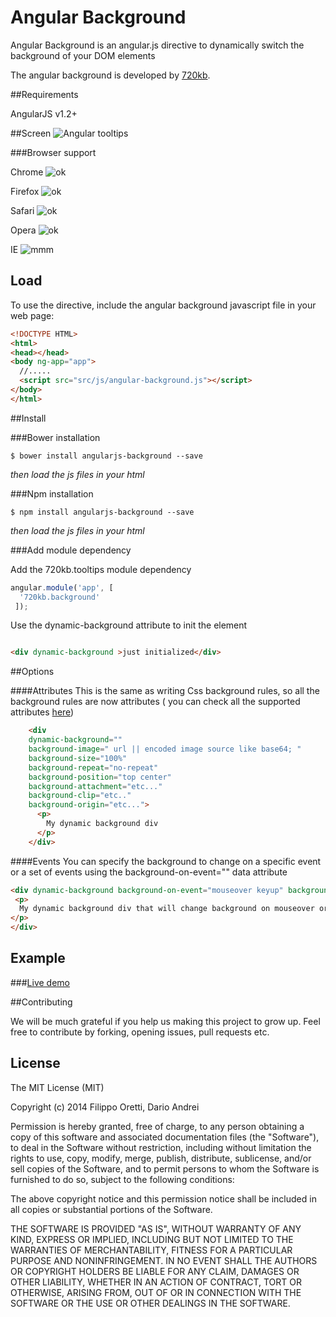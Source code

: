 Angular Background
==================


Angular Background is an angular.js directive to dynamically switch the background of your DOM elements


The angular background is developed by [720kb](http://720kb.net).

##Requirements


AngularJS v1.2+

##Screen
![Angular tooltips](http://i.imgur.com/5zKnVTB.png)

###Browser support


Chrome  ![ok](http://i.imgur.com/CK8qxk1.png)

Firefox ![ok](http://i.imgur.com/CK8qxk1.png)

Safari ![ok](http://i.imgur.com/CK8qxk1.png)

Opera ![ok](http://i.imgur.com/CK8qxk1.png)

IE    ![mmm](http://i.imgur.com/iAIwqCL.png)


## Load

To use the directive, include the angular background javascript file in your web page:

```html
<!DOCTYPE HTML>
<html>
<head></head>
<body ng-app="app">
  //.....
  <script src="src/js/angular-background.js"></script>
</body>
</html>
```

##Install

###Bower installation

```
$ bower install angularjs-background --save
```

_then load the js files in your html_

###Npm installation

```
$ npm install angularjs-background --save
```

_then load the js files in your html_

###Add module dependency

Add the 720kb.tooltips module dependency

```js
angular.module('app', [
  '720kb.background'
 ]);
```


Use the dynamic-background attribute to init the element

```html

<div dynamic-background >just initialized</div>

```
##Options

####Attributes
This is the same as writing Css background rules, so all the background rules are now attributes ( you can check all the supported attributes [here](https://developer.mozilla.org/en-US/docs/Web/CSS/background))

```html
	<div
	dynamic-background=""
	background-image=" url || encoded image source like base64; "
	background-size="100%"
	background-repeat="no-repeat"
	background-position="top center"
	background-attachment="etc..."
	background-clip="etc.."
	background-origin="etc...">
      <p>
        My dynamic background div
      </p>
    </div>
```

####Events
You can specify the background to change on a specific event or a set of events using the background-on-event="" data attribute
  ```html
  <div dynamic-background background-on-event="mouseover keyup" background-image=" url OR encoded image source like base64; ">
   <p>
    My dynamic background div that will change background on mouseover or keyup
  </p>
</div>
```

## Example

###[Live demo](https://720kb.github.io/angular-background)

##Contributing

We will be much grateful if you help us making this project to grow up.
Feel free to contribute by forking, opening issues, pull requests etc.

## License

The MIT License (MIT)

Copyright (c) 2014 Filippo Oretti, Dario Andrei

Permission is hereby granted, free of charge, to any person obtaining a copy of this software and associated documentation files (the "Software"), to deal in the Software without restriction, including without limitation the rights to use, copy, modify, merge, publish, distribute, sublicense, and/or sell copies of the Software, and to permit persons to whom the Software is furnished to do so, subject to the following conditions:

The above copyright notice and this permission notice shall be included in all copies or substantial portions of the Software.

THE SOFTWARE IS PROVIDED "AS IS", WITHOUT WARRANTY OF ANY KIND, EXPRESS OR IMPLIED, INCLUDING BUT NOT LIMITED TO THE WARRANTIES OF MERCHANTABILITY, FITNESS FOR A PARTICULAR PURPOSE AND NONINFRINGEMENT. IN NO EVENT SHALL THE AUTHORS OR COPYRIGHT HOLDERS BE LIABLE FOR ANY CLAIM, DAMAGES OR OTHER LIABILITY, WHETHER IN AN ACTION OF CONTRACT, TORT OR OTHERWISE, ARISING FROM, OUT OF OR IN CONNECTION WITH THE SOFTWARE OR THE USE OR OTHER DEALINGS IN THE SOFTWARE.
